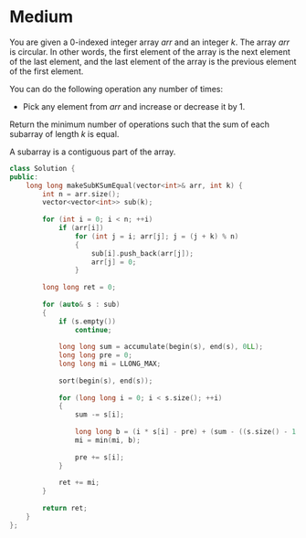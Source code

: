 # Medium

You are given a 0-indexed integer array $arr$ and an integer $k$. The array $arr$ is circular. In other words, the first element of the array is the next element of the last element, and the last element of the array is the previous element of the first element.

You can do the following operation any number of times:

- Pick any element from $arr$ and increase or decrease it by $1$.

Return the minimum number of operations such that the sum of each subarray of length $k$ is equal.

A subarray is a contiguous part of the array.

```cpp
class Solution {
public:
    long long makeSubKSumEqual(vector<int>& arr, int k) {
        int n = arr.size();
        vector<vector<int>> sub(k);
        
        for (int i = 0; i < n; ++i)
            if (arr[i])
                for (int j = i; arr[j]; j = (j + k) % n)
                {
                    sub[i].push_back(arr[j]);
                    arr[j] = 0;
                }
        
        long long ret = 0;
        
        for (auto& s : sub)
        {
            if (s.empty())
                continue;
            
            long long sum = accumulate(begin(s), end(s), 0LL);
            long long pre = 0;
            long long mi = LLONG_MAX;
            
            sort(begin(s), end(s));
            
            for (long long i = 0; i < s.size(); ++i)
            {
                sum -= s[i];
                
                long long b = (i * s[i] - pre) + (sum - ((s.size() - 1 - i) * s[i]));
                mi = min(mi, b);
                
                pre += s[i];
            }
            
            ret += mi;
        }
        
        return ret;
    }
};
```
